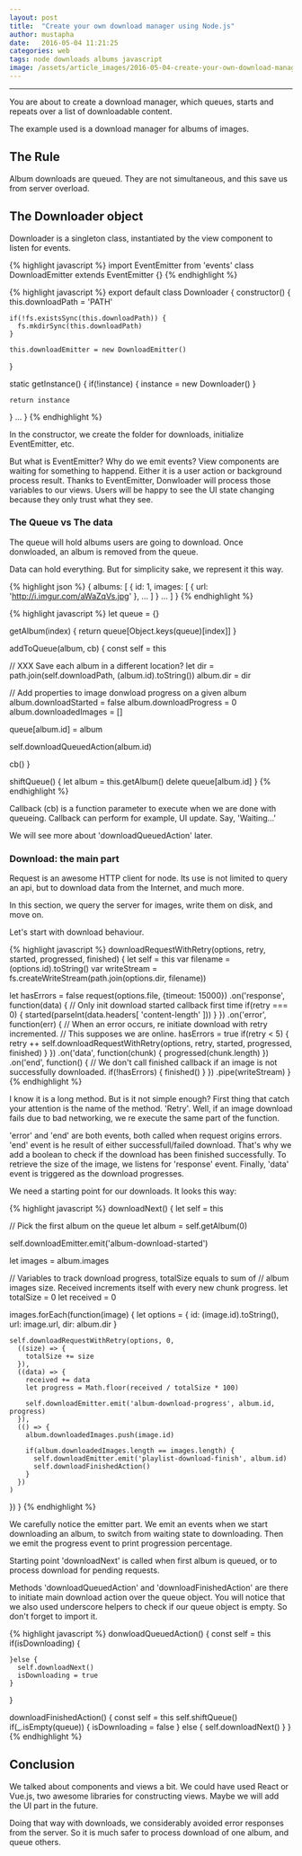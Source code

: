 ```yaml
---
layout: post
title:  "Create your own download manager using Node.js"
author: mustapha
date:   2016-05-04 11:21:25
categories: web
tags: node downloads albums javascript
image: /assets/article_images/2016-05-04-create-your-own-download-manager/e.jpg
---
```


---
You are about to create a download manager, which queues,
starts and repeats over a list of downloadable content.

The example used is a download manager for albums of images.

## The Rule
Album downloads are queued. They are not simultaneous, and this save us from
server overload.

## The Downloader object
Downloader is a singleton class, instantiated by the view component to listen
for events.

{% highlight javascript %}
import EventEmitter from 'events'
class DownloadEmitter extends EventEmitter {}
{% endhighlight %}


{% highlight javascript %}
export default class Downloader {
  constructor() {
    this.downloadPath = 'PATH'

    if(!fs.existsSync(this.downloadPath)) {
      fs.mkdirSync(this.downloadPath)
    }

    this.downloadEmitter = new DownloadEmitter()
  }

  static getInstance() {
    if(!instance) {
      instance = new Downloader()
    }

    return instance
  }
  ...
}
{% endhighlight %}

In the constructor, we create the folder for downloads, initialize EventEmitter, etc.

But what is EventEmitter? Why do we emit events?
View components are waiting for something to happend. Either it is a user
action or background process result.
Thanks to EventEmitter, Donwloader will process those variables to our views.
Users will be happy to see the UI state changing because they only trust what they see.

### The Queue vs The data
The queue will hold albums users are going to download. Once donwloaded,
an album is removed from the queue.

Data can hold everything. But for simplicity sake, we represent it this way.

{% highlight json %}
{
  albums: [
    {
      id: 1,
      images: [
        { url: 'http://i.imgur.com/aWaZqVs.jpg' },
        ...
      ]
    }
    ...
  ]
}
{% endhighlight %}

{% highlight javascript %}
let queue = {}

getAlbum(index) {
  return queue[Object.keys(queue)[index]]
}

addToQueue(album, cb) {
  const self = this

  // XXX Save each album in a different location?
  let dir = path.join(self.downloadPath, (album.id).toString())
  album.dir = dir

  // Add properties to image donwload progress on a given album
  album.downloadStarted = false
  album.downloadProgress = 0
  album.downloadedImages = []

  queue[album.id] = album

  self.downloadQueuedAction(album.id)

  cb()
}

shiftQueue() {
  let album = this.getAlbum()
  delete queue[album.id]
}
{% endhighlight %}

Callback (cb) is a function parameter to execute when we are done with queueing.
Callback can perform for example, UI update. Say, 'Waiting...'

We will see more about 'downloadQueuedAction' later.

### Download: the main part

Request is an awesome HTTP client for node. Its use is not limited to query an api,
but to download data from the Internet, and much more.

In this section, we query the server for images, write them on disk, and move on.

Let's start with download behaviour.

{% highlight javascript %}
downloadRequestWithRetry(options, retry, started, progressed, finished) {
  let self = this
  var filename = (options.id).toString()
  var writeStream = fs.createWriteStream(path.join(options.dir, filename))

  let hasErrors = false
  request(options.file, {timeout: 15000})
  .on('response', function(data) {
    // Only init download started callback first time
    if(retry === 0) {
      started(parseInt(data.headers[ 'content-length' ]))
    }
  })
  .on('error', function(err) {
    // When an error occurs, re initiate download with retry incremented.
    // This supposes we are online.
    hasErrors = true
     if(retry < 5) {
      retry ++
      self.downloadRequestWithRetry(options, retry, started, progressed, finished)
    }
  })
  .on('data', function(chunk) {
    progressed(chunk.length)
  })
  .on('end', function() {
    // We don't call finished callback if an image is not successfully downloaded.
    if(!hasErrors) {
      finished()
    }
  })
  .pipe(writeStream)
}
{% endhighlight %}

I know it is a long method. But is it not simple enough?
First thing that catch your attention is the name of the method.
'Retry'. Well, if an image download fails due to bad networking, we re execute
the same part of the function.

'error' and 'end' are both events, both called when request origins errors.
'end' event is he result of either successfull/failed download.
That's why we add a boolean to check if the download has been finished successfully.
To retrieve the size of the image, we listens for 'response' event.
Finally, 'data' event is triggered as the download progresses.

We need a starting point for our downloads. It looks this way:

{% highlight javascript %}
downloadNext() {
  let self = this

  // Pick the first album on the queue
  let album = self.getAlbum(0)

  self.downloadEmitter.emit('album-download-started')

  let images = album.images

  // Variables to track download progress, totalSize equals to sum of
  // album images size. Received increments itself with every new chunk progress.
  let totalSize = 0
  let received = 0

  images.forEach(function(image) {
    let options = {
      id: (image.id).toString(),
      url: image.url,
      dir: album.dir
    }

    self.downloadRequestWithRetry(options, 0,
      ((size) => {
        totalSize += size
      }),
      ((data) => {
        received += data
        let progress = Math.floor(received / totalSize * 100)

        self.downloadEmitter.emit('album-download-progress', album.id, progress)
      }),
      (() => {
        album.downloadedImages.push(image.id)

        if(album.downloadedImages.length == images.length) {
          self.downloadEmitter.emit('playlist-download-finish', album.id)
          self.downloadFinishedAction()
        }
      })
    )
  })
}
{% endhighlight %}

We carefully notice the emitter part.
We emit an events when we start downloading an album, to switch from waiting
state to downloading. Then we emit the progress event to print
progression percentage.

Starting point 'downloadNext' is called when first album is queued, or to process
download for pending requests.

Methods 'downloadQueuedAction' and 'downloadFinishedAction' are there to initiate
main download action over the queue object.
You will notice that we also used underscore helpers to check if our queue object is empty.
So don't forget to import it.

{% highlight javascript %}
  donwloadQueuedAction() {
    const self = this
    if(isDownloading) {

    }else {
      self.downloadNext()
      isDownloading = true
    }
  }

  downloadFinishedAction() {
    const self = this
    self.shiftQueue()
    if(_.isEmpty(queue)) {
      isDownloading = false
    } else {
      self.downloadNext()
    }
  }
{% endhighlight %}

## Conclusion
We talked about components and views a bit. We could have used React or Vue.js, two
awesome libraries for constructing views. Maybe we will add the UI part in the future.

Doing that way with downloads, we considerably avoided error responses from the server.
So it is much safer to process download of one album, and queue others.
